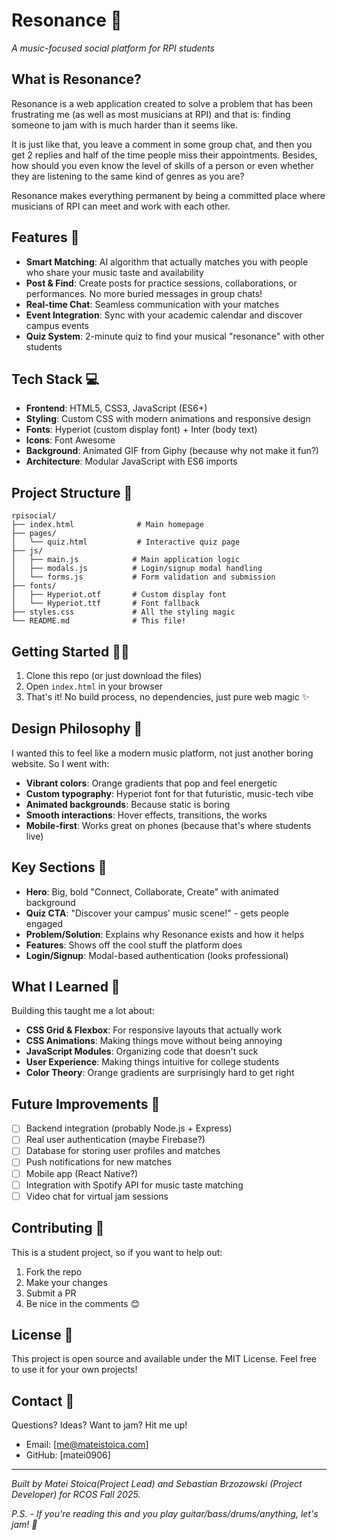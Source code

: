 # Resonance 🎵

*A music-focused social platform for RPI students*

## What is Resonance?

Resonance is a web application created to solve a problem that has been frustrating me (as well as most musicians at RPI) and that is: finding someone to jam with is much harder than it seems like. 

It is just like that, you leave a comment in some group chat, and then you get 2 replies and half of the time people miss their appointments. Besides, how should you even know the level of skills of a person or even whether they are listening to the same kind of genres as you are?

Resonance makes everything permanent by being a committed place where musicians of RPI can meet and work with each other.

## Features 🚀

- **Smart Matching**: AI algorithm that actually matches you with people who share your music taste and availability
- **Post & Find**: Create posts for practice sessions, collaborations, or performances. No more buried messages in group chats!
- **Real-time Chat**: Seamless communication with your matches
- **Event Integration**: Sync with your academic calendar and discover campus events
- **Quiz System**: 2-minute quiz to find your musical "resonance" with other students

## Tech Stack 💻

- **Frontend**: HTML5, CSS3, JavaScript (ES6+)
- **Styling**: Custom CSS with modern animations and responsive design
- **Fonts**: Hyperiot (custom display font) + Inter (body text)
- **Icons**: Font Awesome
- **Background**: Animated GIF from Giphy (because why not make it fun?)
- **Architecture**: Modular JavaScript with ES6 imports

## Project Structure 📁

```
rpisocial/
├── index.html              # Main homepage
├── pages/
│   └── quiz.html           # Interactive quiz page
├── js/
│   ├── main.js            # Main application logic
│   ├── modals.js          # Login/signup modal handling
│   └── forms.js           # Form validation and submission
├── fonts/
│   ├── Hyperiot.otf       # Custom display font
│   └── Hyperiot.ttf       # Font fallback
├── styles.css             # All the styling magic
└── README.md              # This file!
```

## Getting Started 🏃‍♂️

1. Clone this repo (or just download the files)
2. Open `index.html` in your browser
3. That's it! No build process, no dependencies, just pure web magic ✨

## Design Philosophy 🎨

I wanted this to feel like a modern music platform, not just another boring website. So I went with:

- **Vibrant colors**: Orange gradients that pop and feel energetic
- **Custom typography**: Hyperiot font for that futuristic, music-tech vibe
- **Animated backgrounds**: Because static is boring
- **Smooth interactions**: Hover effects, transitions, the works
- **Mobile-first**: Works great on phones (because that's where students live)

## Key Sections 📱

- **Hero**: Big, bold "Connect, Collaborate, Create" with animated background
- **Quiz CTA**: "Discover your campus' music scene!" - gets people engaged
- **Problem/Solution**: Explains why Resonance exists and how it helps
- **Features**: Shows off the cool stuff the platform does
- **Login/Signup**: Modal-based authentication (looks professional)

## What I Learned 🧠

Building this taught me a lot about:
- **CSS Grid & Flexbox**: For responsive layouts that actually work
- **CSS Animations**: Making things move without being annoying
- **JavaScript Modules**: Organizing code that doesn't suck
- **User Experience**: Making things intuitive for college students
- **Color Theory**: Orange gradients are surprisingly hard to get right

## Future Improvements 🔮

- [ ] Backend integration (probably Node.js + Express)
- [ ] Real user authentication (maybe Firebase?)
- [ ] Database for storing user profiles and matches
- [ ] Push notifications for new matches
- [ ] Mobile app (React Native?)
- [ ] Integration with Spotify API for music taste matching
- [ ] Video chat for virtual jam sessions

## Contributing 🤝

This is a student project, so if you want to help out:
1. Fork the repo
2. Make your changes
3. Submit a PR
4. Be nice in the comments 😊

## License 📄

This project is open source and available under the MIT License. Feel free to use it for your own projects!

## Contact 📧

Questions? Ideas? Want to jam? Hit me up!
- Email: [me@mateistoica.com]
- GitHub: [matei0906]

---

*Built by Matei Stoica(Project Lead) and Sebastian Brzozowski (Project Developer) for RCOS Fall 2025.*

*P.S. - If you're reading this and you play guitar/bass/drums/anything, let's jam! 🎸*
